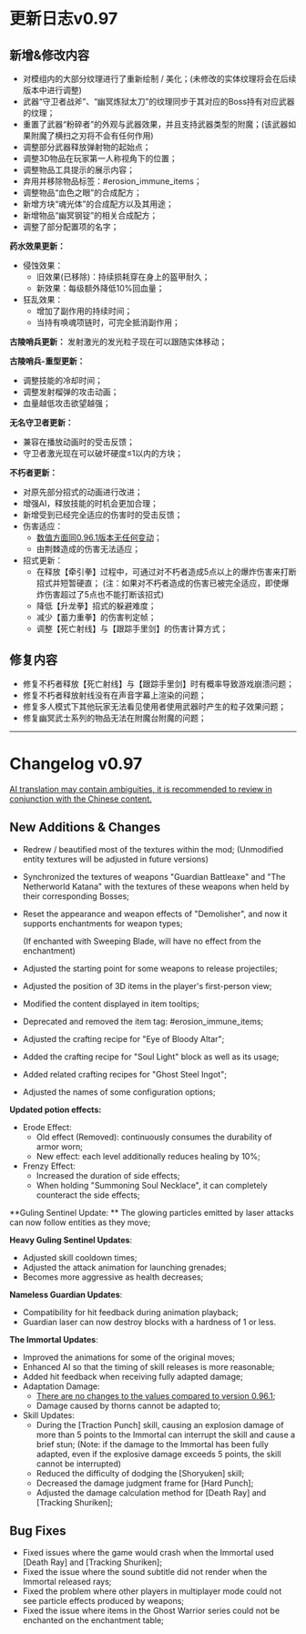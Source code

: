 # 更新日志v0.97



## 新增&修改内容

- 对模组内的大部分纹理进行了重新绘制 / 美化；(未修改的实体纹理将会在后续版本中进行调整)
- 武器“守卫者战斧”、“幽冥炼狱太刀”的纹理同步于其对应的Boss持有对应武器的纹理；
- 重置了武器“粉碎者”的外观与武器效果，并且支持武器类型的附魔；(该武器如果附魔了横扫之刃将不会有任何作用)
- 调整部分武器释放弹射物的起始点；
- 调整3D物品在玩家第一人称视角下的位置；
- 调整物品工具提示的展示内容；
- 弃用并移除物品标签：#erosion_immune_items；
- 调整物品“血色之眼”的合成配方；
- 新增方块“魂光体”的合成配方以及其用途；
- 新增物品“幽冥钢锭”的相关合成配方；
- 调整了部分配置项的名字；

**药水效果更新：**

- 侵蚀效果：
  - 旧效果(已移除)：持续损耗穿在身上的盔甲耐久；
  - 新效果：每级额外降低10%回血量；
- 狂乱效果：
  - 增加了副作用的持续时间；
  - 当持有唤魂项链时，可完全抵消副作用；

**古陵哨兵更新：** 发射激光的发光粒子现在可以跟随实体移动；

**古陵哨兵-重型更新：**

- 调整技能的冷却时间；
- 调整发射榴弹的攻击动画；
- 血量越低攻击欲望越强；

**无名守卫者更新：**

- 兼容在播放动画时的受击反馈；
- 守卫者激光现在可以破坏硬度≤1以内的方块；


**不朽者更新：**

- 对原先部分招式的动画进行改进；
- 增强AI，释放技能的时机会更加合理；
- 新增受到已经完全适应的伤害时的受击反馈；
- 伤害适应：
  - <u>数值方面同0.96.1版本无任何变动</u>；
  - 由荆棘造成的伤害无法适应；
- 招式更新：
  - 在释放【牵引拳】过程中，可通过对不朽者造成5点以上的爆炸伤害来打断招式并短暂硬直；
    (注：如果对不朽者造成的伤害已被完全适应，即使爆炸伤害超过了5点也不能打断该招式)
  - 降低【升龙拳】招式的躲避难度；
  - 减少【蓄力重拳】的伤害判定帧；
  - 调整【死亡射线】与【跟踪手里剑】的伤害计算方式；

## 修复内容

- 修复不朽者释放【死亡射线】与【跟踪手里剑】时有概率导致游戏崩溃问题；
- 修复不朽者释放射线没有在声音字幕上渲染的问题；
- 修复多人模式下其他玩家无法看见使用者使用武器时产生的粒子效果问题；
- 修复幽冥武士系列的物品无法在附魔台附魔的问题；

------

# Changelog v0.97

<u>AI translation may contain ambiguities, it is recommended to review in conjunction with the Chinese content.</u>

## New Additions & Changes
- Redrew / beautified most of the textures within the mod; (Unmodified entity textures will be adjusted in future versions)

- Synchronized the textures of weapons "Guardian Battleaxe" and "The Netherworld Katana" with the textures of these weapons when held by their corresponding Bosses;

- Reset the appearance and weapon effects of "Demolisher", and now it supports enchantments for weapon types;

  (If enchanted with Sweeping Blade, will have no effect from the enchantment)

- Adjusted the starting point for some weapons to release projectiles;

- Adjusted the position of 3D items in the player's first-person view;

- Modified the content displayed in item tooltips;

- Deprecated and removed the item tag: #erosion_immune_items;

- Adjusted the crafting recipe for "Eye of Bloody Altar";

- Added the crafting recipe for "Soul Light" block as well as its usage;

- Added related crafting recipes for "Ghost Steel Ingot";

- Adjusted the names of some configuration options;

**Updated potion effects:**

- Erode Effect:
  - Old effect (Removed): continuously consumes the durability of armor worn;
  - New effect: each level additionally reduces healing by 10%;
- Frenzy Effect:
  - Increased the duration of side effects;
  - When holding "Summoning Soul Necklace", it can completely counteract the side effects;

**Guling Sentinel Update: ** The glowing particles emitted by laser attacks can now follow entities as they move;

**Heavy Guling Sentinel Updates**:
- Adjusted skill cooldown times;
- Adjusted the attack animation for launching grenades;
- Becomes more aggressive as health decreases;

**Nameless Guardian Updates**: 

- Compatibility for hit feedback during animation playback;
- Guardian laser can now destroy blocks with a hardness of 1 or less.

**The Immortal Updates**:
- Improved the animations for some of the original moves;
- Enhanced AI so that the timing of skill releases is more reasonable;
- Added hit feedback when receiving fully adapted damage;
- Adaptation Damage:
  - <u>There are no changes to the values compared to version 0.96.1</u>;
  - Damage caused by thorns cannot be adapted to;
- Skill Updates:
  - During the [Traction Punch] skill, causing an explosion damage of more than 5 points to the Immortal can interrupt the skill and cause a brief stun;
    (Note: if the damage to the Immortal has been fully adapted, even if the explosive damage exceeds 5 points, the skill cannot be interrupted)
  - Reduced the difficulty of dodging the [Shoryuken] skill;
  - Decreased the damage judgment frame for [Hard Punch];
  - Adjusted the damage calculation method for [Death Ray] and [Tracking Shuriken];

## Bug Fixes
- Fixed issues where the game would crash when the Immortal used [Death Ray] and [Tracking Shuriken]; 
- Fixed the issue where the sound subtitle did not render when the Immortal released rays;
- Fixed the problem where other players in multiplayer mode could not see particle effects produced by weapons;
- Fixed the issue where items in the Ghost Warrior series could not be enchanted on the enchantment table;